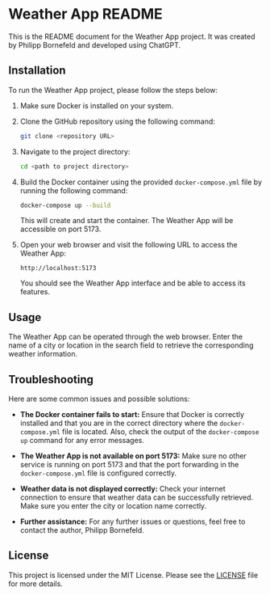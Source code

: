 # Weather App README

This is the README document for the Weather App project. It was created by Philipp Bornefeld and developed using ChatGPT.

## Installation

To run the Weather App project, please follow the steps below:

1. Make sure Docker is installed on your system.

2. Clone the GitHub repository using the following command:

   ```bash
   git clone <repository URL>
   ```

3. Navigate to the project directory:

   ```bash
   cd <path to project directory>
   ```

4. Build the Docker container using the provided `docker-compose.yml` file by running the following command:

   ```bash
   docker-compose up --build
   ```

   This will create and start the container. The Weather App will be accessible on port 5173.

5. Open your web browser and visit the following URL to access the Weather App:

   ```
   http://localhost:5173
   ```

   You should see the Weather App interface and be able to access its features.

## Usage

The Weather App can be operated through the web browser. Enter the name of a city or location in the search field to retrieve the corresponding weather information.

## Troubleshooting

Here are some common issues and possible solutions:

- **The Docker container fails to start:** Ensure that Docker is correctly installed and that you are in the correct directory where the `docker-compose.yml` file is located. Also, check the output of the `docker-compose up` command for any error messages.

- **The Weather App is not available on port 5173:** Make sure no other service is running on port 5173 and that the port forwarding in the `docker-compose.yml` file is configured correctly.

- **Weather data is not displayed correctly:** Check your internet connection to ensure that weather data can be successfully retrieved. Make sure you enter the city or location name correctly.

- **Further assistance:** For any further issues or questions, feel free to contact the author, Philipp Bornefeld.

## License

This project is licensed under the MIT License. Please see the [LICENSE](LICENSE) file for more details.